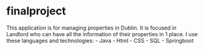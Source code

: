 # finalproject
This application is for managing properties in Dublin. It is focused in Landlord who can have all the information of their properties in 1 place. I use these languages and technologies: - Java - Html - CSS - SQL - Springboot
